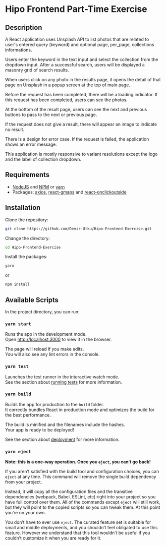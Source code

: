 # Hipo Frontend Part-Time Exercise

## Description

A React application uses Unsplash API to list photos that are related to user's entered query (keyword) and optional page, per_page, collections informations.

Users enter the keyword in the text input and select the collection from the dropdown input. After a successful search, users will be displayed a masonry grid of search results.

When users click on any photo in the results page, it opens the detail of that page on Unsplash in a popup screen at the top of main page.

Before the request has been completed, there will be a loading indicator. If this request has been completed, users can see the photos.

At the bottom of the result page, users can see the next and previous buttons to pass to the next or previous page.

If the request does not give a result, there will appear an image to indicate no result.

There is a design for error case. If the request is failed, the application shows an error message.

This application is mostly responsive to variant resolutions except the logo and the label of collection dropdown.

## Requirements

-  [NodeJS](http://nodejs.org/) and [NPM](https://npmjs.org/) or [yarn](https://yarnpkg.com/)
-  Packages: [axios](https://github.com/axios/axios), [react-gmaps](https://github.com/MicheleBertoli/react-gmaps) and [react-onclickoutside](https://github.com/Pomax/react-onclickoutside)

## Installation

Clone the repository:
```sh
git clone https://github.com/Demir-Utku/Hipo-Frontend-Exercise.git
```

Change the directory:
```sh
cd Hipo-Frontend-Exercise
```

Install the packages:
```sh
yarn
```
or 
```sh
npm install
```

## Available Scripts

In the project directory, you can run:

### `yarn start`

Runs the app in the development mode.\
Open [http://localhost:3000](http://localhost:3000) to view it in the browser.

The page will reload if you make edits.\
You will also see any lint errors in the console.

### `yarn test`

Launches the test runner in the interactive watch mode.\
See the section about [running tests](https://facebook.github.io/create-react-app/docs/running-tests) for more information.

### `yarn build`

Builds the app for production to the `build` folder.\
It correctly bundles React in production mode and optimizes the build for the best performance.

The build is minified and the filenames include the hashes.\
Your app is ready to be deployed!

See the section about [deployment](https://facebook.github.io/create-react-app/docs/deployment) for more information.

### `yarn eject`

**Note: this is a one-way operation. Once you `eject`, you can’t go back!**

If you aren’t satisfied with the build tool and configuration choices, you can `eject` at any time. This command will remove the single build dependency from your project.

Instead, it will copy all the configuration files and the transitive dependencies (webpack, Babel, ESLint, etc) right into your project so you have full control over them. All of the commands except `eject` will still work, but they will point to the copied scripts so you can tweak them. At this point you’re on your own.

You don’t have to ever use `eject`. The curated feature set is suitable for small and middle deployments, and you shouldn’t feel obligated to use this feature. However we understand that this tool wouldn’t be useful if you couldn’t customize it when you are ready for it.
